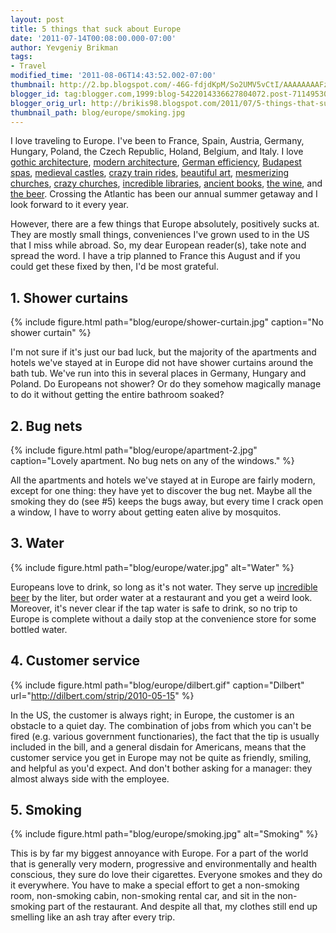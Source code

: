 ```yaml
---
layout: post
title: 5 things that suck about Europe
date: '2011-07-14T00:08:00.000-07:00'
author: Yevgeniy Brikman
tags:
- Travel
modified_time: '2011-08-06T14:43:52.002-07:00'
thumbnail: http://2.bp.blogspot.com/-46G-fdjdKpM/So2UMV5vCtI/AAAAAAAAFzo/IXF2_1arbsU/s72-c/IMG_4682.JPG
blogger_id: tag:blogger.com,1999:blog-5422014336627804072.post-7114953026266263051
blogger_orig_url: http://brikis98.blogspot.com/2011/07/5-things-that-suck-about-europe.html
thumbnail_path: blog/europe/smoking.jpg
---
```


I love traveling to Europe. I've been to France, Spain, Austria, Germany, 
Hungary, Poland, the Czech Republic, Holand, Belgium, and Italy. I love [gothic 
architecture](https://picasaweb.google.com/brikis98/Munich#5214048698626993618), 
[modern 
architecture](https://picasaweb.google.com/brikis98/GermanyTrip09WalkingAroundBerlin#5372103611519866754), 
[German 
efficiency](https://picasaweb.google.com/brikis98/GermanyTrip09ReichstagJewishMuseumCheckpointCharlieGemaldegalerie#5372108808320672002), 
[Budapest 
spas](https://picasaweb.google.com/brikis98/Budapest#5493280498869470354), 
[medieval 
castles](https://picasaweb.google.com/brikis98/GermanyTrip09BurgEltzAndBurgRheinfels#5372115553185975858), 
[crazy train 
rides](https://picasaweb.google.com/brikis98/Budapest#5493280850723399970), 
[beautiful 
art](https://picasaweb.google.com/brikis98/GermanyTrip09ReichstagJewishMuseumCheckpointCharlieGemaldegalerie#5372110140335401810), 
[mesmerizing 
churches](https://picasaweb.google.com/brikis98/Krakow#5493621923400853458), 
[crazy 
churches](https://picasaweb.google.com/brikis98/KutnaHora#5214064675905340578), 
[incredible 
libraries](https://picasaweb.google.com/brikis98/PragueTheCastleQuarter#5214061635068493714), 
[ancient 
books](https://picasaweb.google.com/brikis98/GermanyTrip09BerlinerDomAndGermanyHistoryMuseum#5372108308249991346), 
[the 
wine](https://picasaweb.google.com/brikis98/GermanyTrip09BurgEltzAndBurgRheinfels#5372116156604419602), 
and [the 
beer](https://picasaweb.google.com/brikis98/MunichFoodDrink#5214051829658153026). 
Crossing the Atlantic has been our annual summer getaway and I look forward to 
it every year. 

However, there are a few things that Europe 
absolutely, positively sucks at. They are mostly small things, conveniences 
I've grown used to in the US that I miss while abroad. So, my dear European 
reader(s), take note and spread the word. I have a trip planned to France this 
August and if you could get these fixed by then, I'd be most grateful. 

## 1. Shower curtains 

{% include figure.html path="blog/europe/shower-curtain.jpg" caption="No shower curtain" %}

I'm not sure if it's just our bad luck, but the majority  of the apartments and 
hotels we've stayed at in Europe did not have  shower curtains around the bath 
tub. We've run into this in several  places in Germany, Hungary and Poland. 
Do Europeans not shower? Or do they somehow magically manage to do it without 
getting the entire bathroom soaked? 

## 2. Bug nets 

{% include figure.html path="blog/europe/apartment-2.jpg" caption="Lovely apartment. No bug nets on any of the windows." %}

All the apartments and hotels we've 
stayed at in Europe are fairly modern, except for one thing: they have yet to 
discover the bug net. Maybe all the smoking they do (see #5) keeps the bugs 
away, but every time I crack open a window, I have to worry about getting 
eaten alive by mosquitos. 

## 3. Water 

{% include figure.html path="blog/europe/water.jpg" alt="Water" %}

Europeans love to drink, so long as it's not water. They serve up [incredible 
beer](https://picasaweb.google.com/brikis98/MunichFoodDrink#5214051885492727906) 
by the liter, but order water at a restaurant and you get a weird look. 
Moreover, it's never clear if the tap water is safe to drink, so no trip to 
Europe is complete without a daily stop at the convenience store for some 
bottled water. 

## 4. Customer service 

{% include figure.html path="blog/europe/dilbert.gif" caption="Dilbert" url="http://dilbert.com/strip/2010-05-15" %}

In the US, the customer is always right; in 
Europe, the customer is an obstacle to a quiet day. The combination of jobs 
from which you can't be fired (e.g. various government functionaries), the 
fact that the tip is usually included in the bill, and a general disdain for 
Americans, means that the customer service you get in Europe may not be quite 
as friendly, smiling, and helpful as you'd expect. And don't bother asking for 
a manager: they almost always side with the employee. 

## 5. Smoking

{% include figure.html path="blog/europe/smoking.jpg" alt="Smoking" %}


This is by far my biggest annoyance with 
Europe. For a part of the world that is generally very modern, progressive and 
environmentally and health conscious, they sure do love their cigarettes. 
Everyone smokes and they do it everywhere. You have to make a special effort 
to get a non-smoking room, non-smoking cabin, non-smoking rental car, and sit 
in the non-smoking part of the restaurant. And despite all that, my clothes 
still end up smelling like an ash tray after every trip.

